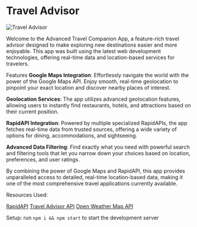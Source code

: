 # Travel Advisor

![Travel Advisor](https://i.ibb.co/qph2cZn/image.pngg)


Welcome to the Advanced Travel Companion App, a feature-rich travel advisor designed to make exploring new destinations easier and more enjoyable. This app was built using the latest web development technologies, offering real-time data and location-based services for travelers.

Features
**Google Maps Integration**: Effortlessly navigate the world with the power of the Google Maps API. Enjoy smooth, real-time geolocation to pinpoint your exact location and discover nearby places of interest.

**Geolocation Services**: The app utilizes advanced geolocation features, allowing users to instantly find restaurants, hotels, and attractions based on their current position.

**RapidAPI Integration**: Powered by multiple specialized RapidAPIs, the app fetches real-time data from trusted sources, offering a wide variety of options for dining, accommodations, and sightseeing.

**Advanced Data Filtering**: Find exactly what you need with powerful search and filtering tools that let you narrow down your choices based on location, preferences, and user ratings.


By combining the power of Google Maps and RapidAPI, this app provides unparalleled access to detailed, real-time location-based data, making it one of the most comprehensive travel applications currently available.

Resources Used:

[RapidAPI](https://rapidapi.com/hub?utm_source=youtube.com/JavaScriptMastery&utm_medium=DevRel&utm_campaign=DevRel)
[Travel Advisor API](https://rapidapi.com/apidojo/api/travel-advisor?utm_source=youtube.com/JavaScriptMastery&utm_medium=DevRel&utm_campaign=DevRel)
[Open Weather Map API](https://rapidapi.com/community/api/open-weather-map?utm_source=youtube.com/JavaScriptMastery&utm_medium=DevRel&utm_campaign=DevRel)


Setup: run ```npm i && npm start``` to start the development server
